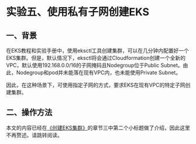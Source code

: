 # 实验五、使用私有子网创建EKS

## 一、背景

在EKS教程和实验手册中，使用eksctl工具创建集群，可以在几分钟内配置好一个EKS集群。但是，默认情况下，eksctl将会通过Cloudformation创建一个全新的VPC，默认使用192.168.0.0/16的子网掩码且Nodegroup位于Public Subnet。由此，Nodegroup和pod并未能落在现有VPC内，也未能使用Private Subnet。

因此，在这种场景下，可使用指定子网的方式，要求EKS在现有VPC的特定子网创建集群。

## 二、操作方法

本文的内容已经在[《创建EKS集群》](https://github.com/aobao32/eks-101-workshop/blob/main/01-create-cluster.md)的章节三中第二个小标题做了介绍，因此这里不再赘述。请跳转阅读。
